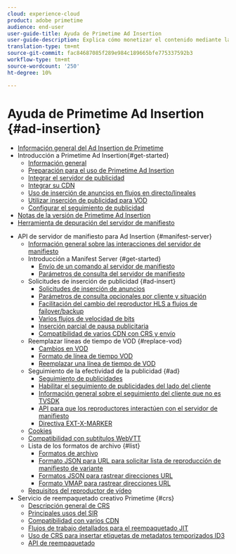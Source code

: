 ```yaml
---
cloud: experience-cloud
product: adobe primetime
audience: end-user
user-guide-title: Ayuda de Primetime Ad Insertion
user-guide-description: Explica cómo monetizar el contenido mediante la inserción de publicidad dinámica dirigida por el usuario en el servidor y captar la atención de la audiencia con anuncios personalizados.
translation-type: tm+mt
source-git-commit: fac84687085f289e984c189665bfe775337592b3
workflow-type: tm+mt
source-wordcount: '250'
ht-degree: 10%

---
```



# Ayuda de Primetime Ad Insertion  {#ad-insertion}

+ [Información general del Ad Insertion de Primetime](home.md)
+ Introducción a Primetime Ad Insertion{#get-started}
   + [Información general](get-started-ptai.md)
   + [Preparación para el uso de Primetime Ad Insertion](setup-ptai.md)
   + [Integrar el servidor de publicidad](integrate-ad-server.md)
   + [Integrar su CDN](integrate-cdn.md)
   + [Uso de inserción de anuncios en flujos en directo/lineales](ad-insertion-live-linear-stream.md)
   + [Utilizar inserción de publicidad para VOD](ad-insertion-vod.md)
   + [Configurar el seguimiento de publicidad](set-up-ad-tracking.md)
+ [Notas de la versión de Primetime Ad Insertion](https://docs.adobe.com/content/help/en/primetime/release-notes/ptai/ptai-19x-release-notes.html)
+ [Herramienta de depuración del servidor de manifiesto](manifest-server-debugging-tool.md)

<!-- + [Server Side Ad Insertion debugging dashboard](ssai-debugging-dashboard.md)-->
+ API de servidor de manifiesto para Ad Insertion {#manifest-server}
   + [Información general sobre las interacciones del servidor de manifiesto](msapi-topics/ms-overview.md)
   + Introducción a Manifest Server {#get-started}
      + [Envío de un comando al servidor de manifiesto](msapi-topics/ms-getting-started/ms-sending-cmd.md)
      + [Parámetros de consulta del servidor de manifiesto](msapi-topics/ms-getting-started/ms-api-query-params.md)
   + Solicitudes de inserción de publicidad {#ad-insert}
      + [Solicitudes de inserción de anuncios](msapi-topics/ms-insert-ads/ms-ad-insert.md)
      + [Parámetros de consulta opcionales por cliente y situación](msapi-topics/ms-insert-ads/ms-api-query-param-situation.md)
      + [Facilitación del cambio del reproductor HLS a flujos de failover/backup](msapi-topics/ms-insert-ads/hls-switching-to-failover.md)
      + [Varios flujos de velocidad de bits](msapi-topics/ms-insert-ads/ms-api-mbr-streams.md)
      + [Inserción parcial de pausa publicitaria](msapi-topics/ms-insert-ads/partial-ad-break-insetion.md)
      + [Compatibilidad de varios CDN con CRS y envío](msapi-topics/ms-insert-ads/ms-api-multi-cdns-for-crs.md)
   + Reemplazar líneas de tiempo de VOD {#replace-vod}
      + [Cambios en VOD](msapi-topics/ms-changes-vod-timeline/ms-replace-vod-timeline.md)
      + [Formato de línea de tiempo VOD](msapi-topics/ms-changes-vod-timeline/ms-api-timeline-format.md)
      + [Reemplazar una línea de tiempo de VOD](msapi-topics/ms-changes-vod-timeline/t-ms-replace-vod-timeline.md)
   + Seguimiento de la efectividad de la publicidad {#ad}
      + [Seguimiento de publicidades](msapi-topics/ms-at-effectiveness/ms-at-overview.md)
      + [Habilitar el seguimiento de publicidades del lado del cliente](msapi-topics/ms-at-effectiveness/ms-enable-client-side-ad-tracking.md)
      + [Información general sobre el seguimiento del cliente que no es TVSDK](msapi-topics/ms-at-effectiveness/notvsdk-csat-overview.md)
      + [API para que los reproductores interactúen con el servidor de manifiesto](msapi-topics/ms-at-effectiveness/notvsdk-csat-ms-interface.md)
      + [Directiva EXT-X-MARKER](msapi-topics/ms-at-effectiveness/ms-api-playlists.md)
   + [Cookies](msapi-topics/ms-cookies.md)
   + [Compatibilidad con subtítulos WebVTT](msapi-topics/ms-webvtt-captions.md)
   + Lista de los formatos de archivo {#list}
      + [Formatos de archivo](msapi-topics/ms-list-file-formats/ms-api-file-formats.md)
      + [Formato JSON para URL para solicitar lista de reproducción de manifiesto de variante](msapi-topics/ms-list-file-formats/ms-json-m3u8.md)
      + [Formatos JSON para rastrear direcciones URL](msapi-topics/ms-list-file-formats/notvsdk-csat-sidecar.md)
      + [Formato VMAP para rastrear direcciones URL](msapi-topics/ms-list-file-formats/notvsdk-csat-vmap.md)
   + [Requisitos del reproductor de vídeo](msapi-topics/ms-player-req.md)
+ Servicio de reempaquetado creativo Primetime {#crs}
   + [Descripción general de CRS](creative-repackaging-service/crs-overview.md)
   + [Principales usos del SIR](creative-repackaging-service/jit-async-hls-conv.md)
   + [Compatibilidad con varios CDN](creative-repackaging-service/multi-cdn-supportt.md)
   + [Flujos de trabajo detallados para el reempaquetado JIT](creative-repackaging-service/jit-repackage.md)
   + [Uso de CRS para insertar etiquetas de metadatos temporizados ID3](creative-repackaging-service/inject-id3.md)
   + [API de reempaquetado](creative-repackaging-service/api-repackage.md)
